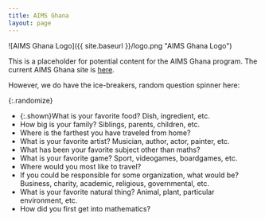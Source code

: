 ```yaml
---
title: AIMS Ghana
layout: page
---
```

![AIMS Ghana Logo]({{ site.baseurl }}/logo.png "AIMS Ghana Logo")

This is a placeholder for potential content for the AIMS Ghana program.
The current AIMS Ghana site is [here](www.aims.edu.gh).

However, we do have the ice-breakers, random question spinner here:

{:.randomize}
 - {:.shown}What is your favorite food?  Dish, ingredient, etc.
 - How big is your family?  Siblings, parents, children, etc.
 - Where is the farthest you have traveled from home?
 - What is your favorite artist?  Musician, author, actor, painter, etc.
 - What has been your favorite subject other than maths?
 - What is your favorite game?  Sport, videogames, boardgames, etc.
 - Where would you most like to travel?
 - If you could be responsible for some organization, what would be? Business, charity,
  academic, religious, governmental, etc.
 - What is your favorite natural thing?  Animal, plant, particular environment, etc.
 - How did you first get into mathematics?
